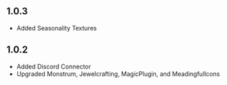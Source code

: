 ## 1.0.3 
- Added Seasonality Textures

## 1.0.2

- Added Discord Connector
- Upgraded Monstrum, Jewelcrafting, MagicPlugin, and MeadingfulIcons